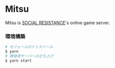 # Mitsu

Mitsu is [SOCIAL RESISTANCE](https://github.com/uyupun/social-resistance)'s online game server.

### 環境構築

```bash
# モジュールのインストール
$ yarn
# 開発用サーバーの立ち上げ
$ yarn start
```
